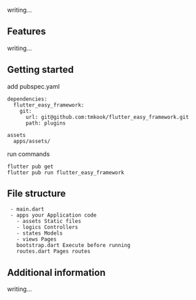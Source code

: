 writing...

## Features

writing...

## Getting started

add pubspec.yaml
```
dependencies:
  flutter_easy_framework:
    git:
      url: git@github.com:tmkook/flutter_easy_framework.git
      path: plugins

assets
  apps/assets/
```

run commands
```
flutter pub get
flutter pub run flutter_easy_framework
```
## File structure
```
 - main.dart
 - apps your Application code
   - assets Static files
   - logics Controllers
   - states Models
   - views Pages
   bootstrap.dart Execute before running
   routes.dart Pages routes
```

## Additional information

writing...
